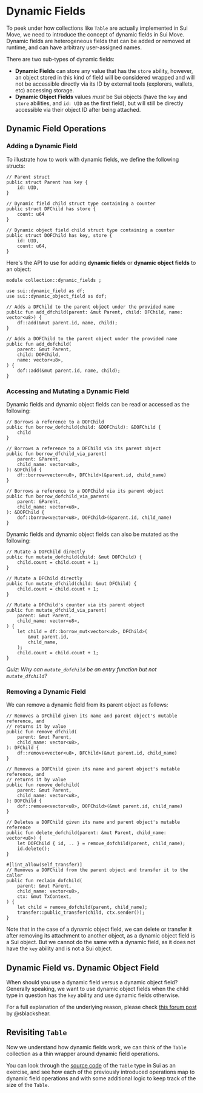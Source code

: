 # Dynamic Fields

To peek under how collections like `Table` are actually implemented in Sui Move, we need to introduce the concept of dynamic fields in Sui Move. Dynamic fields are heterogeneous fields that can be added or removed at runtime, and can have arbitrary user-assigned names.

There are two sub-types of dynamic fields:

- **Dynamic Fields** can store any value that has the `store` ability, however, an object stored in this kind of field will be considered wrapped and will not be accessible directly via its ID by external tools (explorers, wallets, etc) accessing storage.
- **Dynamic Object Fields** values _must_ be Sui objects (have the `key` and `store` abilities, and `id: UID` as the first field), but will still be directly accessible via their object ID after being attached.

## Dynamic Field Operations

### Adding a Dynamic Field

To illustrate how to work with dynamic fields, we define the following structs:

```move
// Parent struct
public struct Parent has key {
    id: UID,
}

// Dynamic field child struct type containing a counter
public struct DFChild has store {
    count: u64
}

// Dynamic object field child struct type containing a counter
public struct DOFChild has key, store {
    id: UID,
    count: u64,
}
```

Here's the API to use for adding **dynamic fields** or **dynamic object fields** to an object:

```move
module collection::dynamic_fields ;

use sui::dynamic_field as df;
use sui::dynamic_object_field as dof;

// Adds a DFChild to the parent object under the provided name
public fun add_dfchild(parent: &mut Parent, child: DFChild, name: vector<u8>) {
    df::add(&mut parent.id, name, child);
}

// Adds a DOFChild to the parent object under the provided name
public fun add_dofchild(
    parent: &mut Parent,
    child: DOFChild,
    name: vector<u8>,
) {
    dof::add(&mut parent.id, name, child);
}
```

### Accessing and Mutating a Dynamic Field

Dynamic fields and dynamic object fields can be read or accessed as the following:

```move
// Borrows a reference to a DOFChild
public fun borrow_dofchild(child: &DOFChild): &DOFChild {
    child
}

// Borrows a reference to a DFChild via its parent object
public fun borrow_dfchild_via_parent(
    parent: &Parent,
    child_name: vector<u8>,
): &DFChild {
    df::borrow<vector<u8>, DFChild>(&parent.id, child_name)
}

// Borrows a reference to a DOFChild via its parent object
public fun borrow_dofchild_via_parent(
    parent: &Parent,
    child_name: vector<u8>,
): &DOFChild {
    dof::borrow<vector<u8>, DOFChild>(&parent.id, child_name)
}
```

Dynamic fields and dynamic object fields can also be mutated as the following:

```move
// Mutate a DOFChild directly
public fun mutate_dofchild(child: &mut DOFChild) {
    child.count = child.count + 1;
}

// Mutate a DFChild directly
public fun mutate_dfchild(child: &mut DFChild) {
    child.count = child.count + 1;
}

// Mutate a DFChild's counter via its parent object
public fun mutate_dfchild_via_parent(
    parent: &mut Parent,
    child_name: vector<u8>,
) {
    let child = df::borrow_mut<vector<u8>, DFChild>(
        &mut parent.id,
        child_name,
    );
    child.count = child.count + 1;
}
```

_Quiz: Why can `mutate_dofchild` be an entry function but not `mutate_dfchild`?_

### Removing a Dynamic Field

We can remove a dynamic field from its parent object as follows:

```move
// Removes a DFChild given its name and parent object's mutable reference, and
// returns it by value
public fun remove_dfchild(
    parent: &mut Parent,
    child_name: vector<u8>,
): DFChild {
    df::remove<vector<u8>, DFChild>(&mut parent.id, child_name)
}

// Removes a DOFChild given its name and parent object's mutable reference, and
// returns it by value
public fun remove_dofchild(
    parent: &mut Parent,
    child_name: vector<u8>,
): DOFChild {
    dof::remove<vector<u8>, DOFChild>(&mut parent.id, child_name)
}

// Deletes a DOFChild given its name and parent object's mutable reference
public fun delete_dofchild(parent: &mut Parent, child_name: vector<u8>) {
    let DOFChild { id, .. } = remove_dofchild(parent, child_name);
    id.delete();
}

#[lint_allow(self_transfer)]
// Removes a DOFChild from the parent object and transfer it to the caller
public fun reclaim_dofchild(
    parent: &mut Parent,
    child_name: vector<u8>,
    ctx: &mut TxContext,
) {
    let child = remove_dofchild(parent, child_name);
    transfer::public_transfer(child, ctx.sender());
}
```

Note that in the case of a dynamic object field, we can delete or transfer it after removing its attachment to another object, as a dynamic object field is a Sui object. But we cannot do the same with a dynamic field, as it does not have the `key` ability and is not a Sui object.

## Dynamic Field vs. Dynamic Object Field

When should you use a dynamic field versus a dynamic object field? Generally speaking, we want to use dynamic object fields when the child type in question has the `key` ability and use dynamic fields otherwise.

For a full explanation of the underlying reason, please check [this forum post](https://forums.sui.io/t/dynamicfield-vs-dynamicobjectfield-why-do-we-have-both/2095) by @sblackshear.

## Revisiting `Table`

Now we understand how dynamic fields work, we can think of the `Table` collection as a thin wrapper around dynamic field operations.

You can look through the [source code](https://github.com/MystenLabs/sui/blob/main/crates/sui-framework/packages/sui-framework/sources/table.move) of the `Table` type in Sui as an exercise, and see how each of the previously introduced operations map to dynamic field operations and with some additional logic to keep track of the size of the `Table`.
